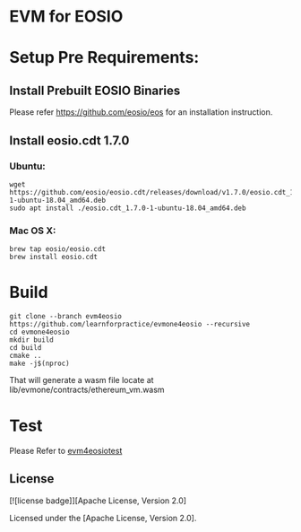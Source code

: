 # EVM for EOSIO

# Setup Pre Requirements:

## Install Prebuilt EOSIO Binaries

Please refer https://github.com/eosio/eos for an installation instruction.


## Install eosio.cdt 1.7.0

### Ubuntu:

```
wget https://github.com/eosio/eosio.cdt/releases/download/v1.7.0/eosio.cdt_1.7.0-1-ubuntu-18.04_amd64.deb
sudo apt install ./eosio.cdt_1.7.0-1-ubuntu-18.04_amd64.deb
```

### Mac OS X:

```
brew tap eosio/eosio.cdt
brew install eosio.cdt
```


# Build

```
git clone --branch evm4eosio https://github.com/learnforpractice/evmone4eosio --recursive
cd evmone4eosio
mkdir build
cd build
cmake ..
make -j$(nproc)
```

That will generate a wasm file locate at lib/evmone/contracts/ethereum_vm.wasm


# Test

Please Refer to [evm4eosiotest](./evm4eosiotest/README.md)

## License

[![license badge]][Apache License, Version 2.0]

Licensed under the [Apache License, Version 2.0].

